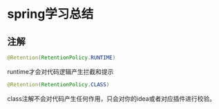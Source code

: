 # spring学习总结

## 注解

```Java
@Retention(RetentionPolicy.RUNTIME)
```

runtime才会对代码逻辑产生拦截和提示

```java
@Retention(RetentionPolicy.CLASS)
```

class注解不会对代码产生任何作用，只会对你的idea或者对应插件进行校验。